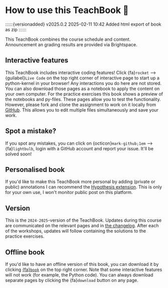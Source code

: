 # How to use this TeachBook 📘

::::::{versionadded} v2025.0.2 2025-02-11 10:42
Added html export of book as zip
::::::

This TeachBook combines the course schedule and content. Announcement an grading results are provided via Brightspace.

## Interactive features
This TeachBook includes interactive coding features! Click {fa}`rocket` --> {guilabel}`Live Code` on the top right corner of interactive page to start up a python-kernel in your browser! Any interactions you do here are not stored. You can also download those pages as a notebook to apply the content on your own computer. For the practice exercises this book shows a preview of the notebooks and py-files. These pages allow you to test the functionality. However, please fork and clone the assignment to work on it locally from [GitHub](https://github.com/CIEM5000-2025/practice-assignments). This allows you to edit multiple files simultaneously and save your work.

## Spot a mistake?
If you spot any mistakes, you can click on {octicon}`mark-github;1em` --> {fa}`lightbulb`, login with a GitHub account and report your issue. It'll be solved soon!

## Personalised book
If you'd like to make this TeachBook more personal by adding (private or public) annotations I can recommend the [Hypothesis extension](https://web.hypothes.is/start/). This is only for your own use, I won't monitor public post on this platform.

## Version
This is the `2024-2025`-version of the TeachBook. Updates during this course are communicated on the relevant pages and in [the changelog](./changelog.md). After each of the workshops, updates will follow containing the solutions to the practice exercises.

## Offline book
If you'd like to have an offline version of this book, you can download it by clicking [{fa}`book`](https://ciem5000-2025.github.io/book/_static/book.zip) on the top right corner. Note that some interactive features will not work (for example, the Python code). You can always download separate pages by clicking the {fa}`download` button on any page.